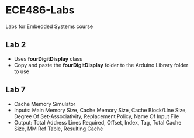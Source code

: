 # ECE486-Labs

Labs for Embedded Systems course


## Lab 2
* Uses __fourDigitDisplay__ class
* Copy and paste the __fourDigitDisplay__ folder to the Arduino Library folder to use

## Lab 7
* Cache Memory Simulator
* Inputs: Main Memory Size, Cache Memory Size, Cache Block/Line Size, Degree Of Set-Associativity, Replacement Policy, Name Of Input File
* Output: Total Address Lines Required, Offset, Index, Tag, Total Cache Size, MM Ref Table, Resulting Cache
